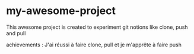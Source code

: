 # my-awesome-project

This awesome project is created to experiment git notions like clone, push and pull

achievements :
J'ai réussi à faire clone, pull et je m'apprête à faire push


